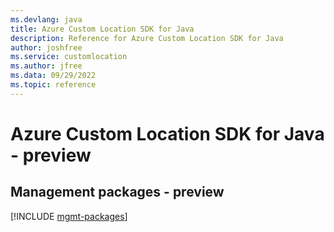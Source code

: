 ```yaml
---
ms.devlang: java
title: Azure Custom Location SDK for Java
description: Reference for Azure Custom Location SDK for Java
author: joshfree
ms.service: customlocation
ms.author: jfree
ms.data: 09/29/2022
ms.topic: reference
---
```

# Azure Custom Location SDK for Java - preview

## Management packages - preview
[!INCLUDE [mgmt-packages](custom-location-mgmt-index.md)]
